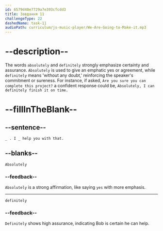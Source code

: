 ```yaml
---
id: 6579d40e7729a7e393cfcdd3
title: Завдання 11
challengeType: 22
dashedName: task-11
audioPath: curriculum/js-music-player/We-Are-Going-to-Make-it.mp3
---
```


<!--
AUDIO REFERENCE: 
Bob: "_ . I _ help you with that."
-->

# --description--

The words `absolutely` and `definitely` strongly emphasize certainty and assurance. `Absolutely` is used to give an emphatic yes or agreement, while `definitely` means 'without any doubt,' reinforcing the speaker's commitment or sureness. For instance, if asked, `Are you sure you can complete this project?` a confident response could be, `Absolutely, I can definitely finish it on time.`

# --fillInTheBlank--

## --sentence--

`_ . I _ help you with that.`

## --blanks--

`Absolutely`

### --feedback--

`Absolutely` is a strong affirmation, like saying `yes` with more emphasis.

---

`definitely`

### --feedback--

`Definitely` shows high assurance, indicating Bob is certain he can help.

